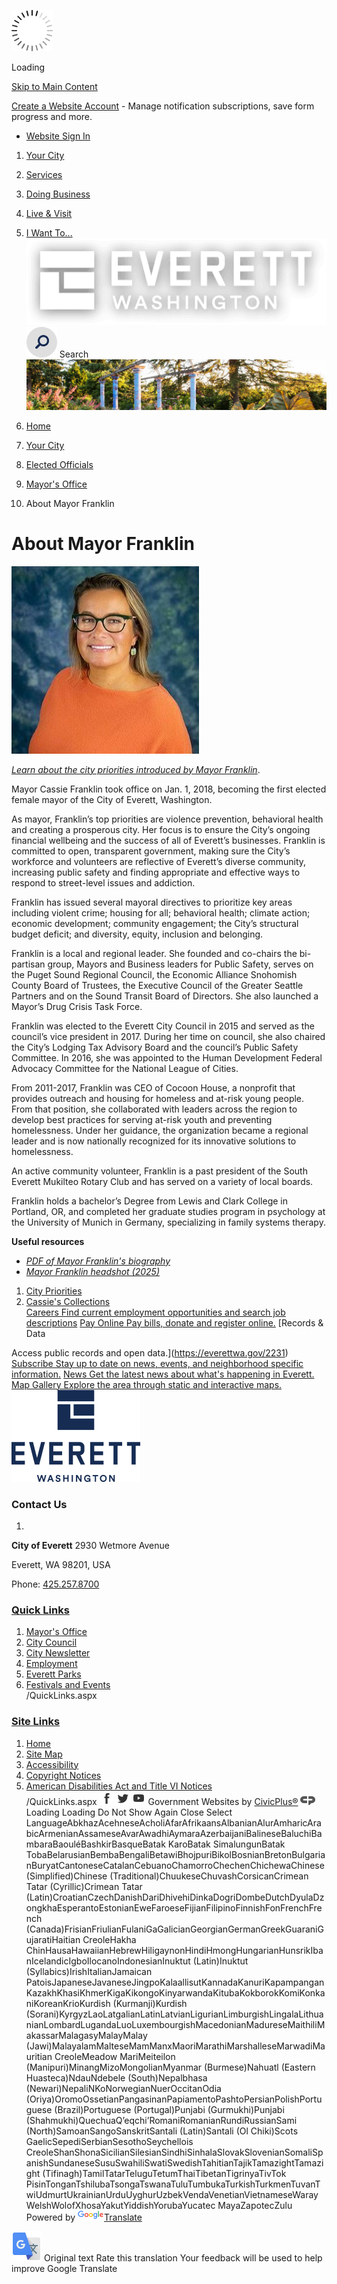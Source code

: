  ![Loading](images/12a0baf85a3e19ae6936f4139d5a3d405d7a6fbdc0f9f4693bd490b23738dceb.gif) 

Loading

  [Skip to Main Content](https://everettwa.gov/1132/About-Mayor-Franklin#cc79272875-c617-417c-ac68-fd5c98491c72)  

 [Create a Website Account](https://everettwa.gov/MyAccount/ProfileCreate)  - Manage notification subscriptions, save form progress and more.    

 *  [Website Sign In](https://everettwa.gov/MyAccount) 

 1.  [Your City](https://everettwa.gov/27/Your-City) 
 1.  [Services](https://everettwa.gov/31/Services) 
 1.  [Doing Business](https://everettwa.gov/35/Doing-Business) 
 1.  [Live & Visit](https://everettwa.gov/1996/Live-Visit) 
 1.  [I Want To...](https://everettwa.gov/9/I-Want-To) 
  [![Homepage](images/cddb46cc1a45a495ec9e7594363ab8f43b83052b2407c10907e97b78e0d72309)](https://everettwa.gov/1132/About-Mayor-Franklin)   [![Go to Site Search](images/ed37873f05b22a8421ea46e81153e9c291db613e321f6786e512e14126ed71b1)](https://everettwa.gov/Search/Results) Search  ![](images/8688e69ea7c85641664039c8a68cd7ac4d5c645d75c375cdad441aab2ec18d40)  

 1.  [Home](https://everettwa.gov/1132/About-Mayor-Franklin) 
 1.  [Your City](https://everettwa.gov/27/Your-City) 
 1.  [Elected Officials](https://everettwa.gov/1038/Elected-Officials) 
 1.  [Mayor's Office](https://everettwa.gov/270/Mayors-Office) 
 1. About Mayor Franklin

# About Mayor Franklin

  ![Mayor Cassie Franklin](images/301b5cfbd4ca38b4abe501eb4e3f46d280f89e804f05d1377bc28f956b520e8a)  

 [*Learn about the city priorities introduced by Mayor Franklin*](https://everettwa.gov/2459).

Mayor Cassie Franklin took office on Jan. 1, 2018, becoming the first elected female mayor of the City of Everett, Washington.

As mayor, Franklin’s top priorities are violence prevention, behavioral health and creating a prosperous city. Her focus is to ensure the City’s ongoing financial wellbeing and the success of all of Everett’s businesses. Franklin is committed to open, transparent government, making sure the City’s workforce and volunteers are reflective of Everett’s diverse community, increasing public safety and finding appropriate and effective ways to respond to street-level issues and addiction.

Franklin has issued several mayoral directives to prioritize key areas including violent crime; housing for all; behavioral health; climate action; economic development; community engagement; the City’s structural budget deficit; and diversity, equity, inclusion and belonging. 

Franklin is a local and regional leader. She founded and co-chairs the bi-partisan group, Mayors and Business leaders for Public Safety, serves on the Puget Sound Regional Council, the Economic Alliance Snohomish County Board of Trustees, the Executive Council of the Greater Seattle Partners and on the Sound Transit Board of Directors. She also launched a Mayor’s Drug Crisis Task Force. 

Franklin was elected to the Everett City Council in 2015 and served as the council’s vice president in 2017. During her time on council, she also chaired the City’s Lodging Tax Advisory Board and the council’s Public Safety Committee. In 2016, she was appointed to the Human Development Federal Advocacy Committee for the National League of Cities.

From 2011-2017, Franklin was CEO of Cocoon House, a nonprofit that provides outreach and housing for homeless and at-risk young people. From that position, she collaborated with leaders across the region to develop best practices for serving at-risk youth and preventing homelessness. Under her guidance, the organization became a regional leader and is now nationally recognized for its innovative solutions to homelessness.

An active community volunteer, Franklin is a past president of the South Everett Mukilteo Rotary Club and has served on a variety of local boards.

Franklin holds a bachelor’s Degree from Lewis and Clark College in Portland, OR, and completed her graduate studies program in psychology at the University of Munich in Germany, specializing in family systems therapy.

 __Useful resources__ 

 *  [*PDF of Mayor Franklin's biography*](https://everettwa.gov/DocumentCenter/View/40641) 
 *  [*Mayor Franklin headshot (2025)*](https://everettwa.gov/DocumentCenter/View/40642) 

 1.   [City Priorities](https://everettwa.gov/2459/City-Priorities)  
 1.   [Cassie's Collections](https://everettwa.gov/3050/Cassies-Collections)  
  [Careers Find current employment opportunities and search job descriptions](https://everettwa.gov/1408)   [Pay Online Pay bills, donate and register online.](https://everettwa.gov/928)   [Records & Data 

 Access public records and open data.](https://everettwa.gov/2231)   [Subscribe Stay up to date on news, events, and neighborhood specific information.](https://everettwa.gov/list.aspx)   [News Get the latest news about what's happening in Everett.](https://everettwa.gov/civicalerts.aspx)   [Map Gallery Explore the area through static and interactive maps.](https://everettwa.gov/2205)   [![Everett Washington homepage](images/6319432588a9e6644d3a43bfddb9f7aa95ae0eddd42a08f6b146b1c7e47b3d8a)](https://everettwa.gov/1132/About-Mayor-Franklin)  

### Contact Us

 1.    

  __City of Everett__ 2930 Wetmore Avenue   

Everett, WA 98201, USA   

Phone: [425.257.8700]()     

###  [Quick Links](https://everettwa.gov/QuickLinks.aspx?CID=299) 

 1.  [Mayor's Office](https://www.everettwa.gov/270/Mayors-Office)  
 1.  [City Council](https://everettwa.gov/citycouncil)  
 1.  [City Newsletter](https://www.everettwa.gov/1697/City-of-Everett-Newsletter)  
 1.  [Employment](https://everettwa.gov/1408/Employment-Opportunities)  
 1.  [Everett Parks](https://everettwa.gov/149/Parks-Recreation)  
 1.  [Festivals and Events](https://everettwa.gov/765/Festivals-Events)  
 /QuickLinks.aspx 

###  [Site Links](https://everettwa.gov/QuickLinks.aspx?CID=391) 

 1.  [Home](https://everettwa.gov/1132/About-Mayor-Franklin)  
 1.  [Site Map](https://everettwa.gov/SiteMap)  
 1.  [Accessibility](https://everettwa.gov/Accessibility)  
 1.  [Copyright Notices](https://everettwa.gov/Copyright)  
 1.  [American Disabilities Act and Title VI Notices](https://everettwa.gov/ADA)  
 /QuickLinks.aspx  [![Facebook](images/1e43ccc9e55603eed406bdbe267a45e049d7a990a5e4c748167bada3190b5dda)](https://www.facebook.com/EverettCity)   [![Twitter](images/a6f3ecf122abb61e9d3efdd0b7020eed75475802d9000343f4474dff79034d14)](https://twitter.com/everettcity)   [![YouTube](images/e1574aa142a19685ba8a8f876e9b2f5b6cd46d5b73bc23e17978e2699ff24355)](https://www.youtube.com/everettcity)  Government Websites by [CivicPlus®](https://www.civicplus.com/referral)  ![](images/3a9f91fb23984c044c567a9b83a16533e255d33c7a389173dc7c825031ee969b)  Loading Loading Do Not Show Again Close Select LanguageAbkhazAcehneseAcholiAfarAfrikaansAlbanianAlurAmharicArabicArmenianAssameseAvarAwadhiAymaraAzerbaijaniBalineseBaluchiBambaraBaouléBashkirBasqueBatak KaroBatak SimalungunBatak TobaBelarusianBembaBengaliBetawiBhojpuriBikolBosnianBretonBulgarianBuryatCantoneseCatalanCebuanoChamorroChechenChichewaChinese (Simplified)Chinese (Traditional)ChuukeseChuvashCorsicanCrimean Tatar (Cyrillic)Crimean Tatar (Latin)CroatianCzechDanishDariDhivehiDinkaDogriDombeDutchDyulaDzongkhaEsperantoEstonianEweFaroeseFijianFilipinoFinnishFonFrenchFrench (Canada)FrisianFriulianFulaniGaGalicianGeorgianGermanGreekGuaraniGujaratiHaitian CreoleHakha ChinHausaHawaiianHebrewHiligaynonHindiHmongHungarianHunsrikIbanIcelandicIgboIlocanoIndonesianInuktut (Latin)Inuktut (Syllabics)IrishItalianJamaican PatoisJapaneseJavaneseJingpoKalaallisutKannadaKanuriKapampanganKazakhKhasiKhmerKigaKikongoKinyarwandaKitubaKokborokKomiKonkaniKoreanKrioKurdish (Kurmanji)Kurdish (Sorani)KyrgyzLaoLatgalianLatinLatvianLigurianLimburgishLingalaLithuanianLombardLugandaLuoLuxembourgishMacedonianMadureseMaithiliMakassarMalagasyMalayMalay (Jawi)MalayalamMalteseMamManxMaoriMarathiMarshalleseMarwadiMauritian CreoleMeadow MariMeiteilon (Manipuri)MinangMizoMongolianMyanmar (Burmese)Nahuatl (Eastern Huasteca)NdauNdebele (South)Nepalbhasa (Newari)NepaliNKoNorwegianNuerOccitanOdia (Oriya)OromoOssetianPangasinanPapiamentoPashtoPersianPolishPortuguese (Brazil)Portuguese (Portugal)Punjabi (Gurmukhi)Punjabi (Shahmukhi)QuechuaQʼeqchiʼRomaniRomanianRundiRussianSami (North)SamoanSangoSanskritSantali (Latin)Santali (Ol Chiki)Scots GaelicSepediSerbianSesothoSeychellois CreoleShanShonaSicilianSilesianSindhiSinhalaSlovakSlovenianSomaliSpanishSundaneseSusuSwahiliSwatiSwedishTahitianTajikTamazightTamazight (Tifinagh)TamilTatarTeluguTetumThaiTibetanTigrinyaTivTok PisinTonganTshilubaTsongaTswanaTuluTumbukaTurkishTurkmenTuvanTwiUdmurtUkrainianUrduUyghurUzbekVendaVenetianVietnameseWarayWelshWolofXhosaYakutYiddishYorubaYucatec MayaZapotecZulu Powered by  [![Google Translate](images/3f3f3a8d0882c4edd13c1755632554f3042dd0f45af91da1e753b94d76c2513f.png)Translate](https://translate.google.com)  

  ![](images/13a949374212f668e5cb41968b00a15c585519968fe4f6c7f4975d235370f0d0.svg)  Original text Rate this translation Your feedback will be used to help improve Google Translate  []()  []()  